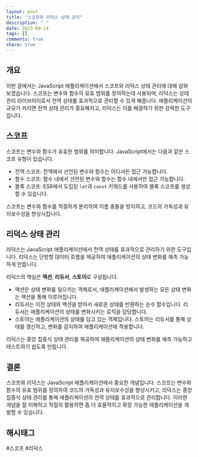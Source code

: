 ```yaml
---
layout: post
title: "스코프와 리덕스 상태 관리"
description: " "
date: 2023-09-14
tags: []
comments: true
share: true
---
```


## 개요

이번 글에서는 JavaScript 애플리케이션에서 스코프와 리덕스 상태 관리에 대해 살펴보겠습니다. 스코프는 변수와 함수의 유효 범위를 정의하는데 사용되며, 리덕스는 상태 관리 라이브러리로서 전역 상태를 효과적으로 관리할 수 있게 해줍니다. 애플리케이션의 규모가 커지면 전역 상태 관리가 중요해지고, 리덕스는 이를 해결하기 위한 강력한 도구입니다.

## 스코프

스코프는 변수와 함수가 유효한 범위를 의미합니다. JavaScript에서는 다음과 같은 스코프 유형이 있습니다.

- 전역 스코프: 전역에서 선언된 변수와 함수는 어디서든 접근 가능합니다.
- 함수 스코프: 함수 내에서 선언된 변수와 함수는 함수 내에서만 접근 가능합니다.
- 블록 스코프: ES6에서 도입된 `let`과 `const` 키워드를 사용하여 블록 스코프를 생성할 수 있습니다.

스코프는 변수와 함수를 적절하게 분리하여 이름 충돌을 방지하고, 코드의 가독성과 유지보수성을 향상시킵니다.

## 리덕스 상태 관리

리덕스는 JavaScript 애플리케이션에서 전역 상태를 효과적으로 관리하기 위한 도구입니다. 리덕스는 단방향 데이터 흐름을 제공하여 애플리케이션의 상태 변화를 예측 가능하게 만듭니다.

리덕스의 핵심은 **액션**, **리듀서**, **스토어**로 구성됩니다.

- 액션은 상태 변화를 일으키는 객체로서, 애플리케이션에서 발생하는 모든 상태 변화는 액션을 통해 이루어집니다.
- 리듀서는 이전 상태와 액션을 받아서 새로운 상태를 반환하는 순수 함수입니다. 리듀서는 애플리케이션의 상태를 변화시키는 로직을 담당합니다.
- 스토어는 애플리케이션의 상태를 담고 있는 객체입니다. 스토어는 리듀서를 통해 상태를 갱신하고, 변화를 감지하여 애플리케이션에 적용합니다.

리덕스는 중앙 집중식 상태 관리를 제공하여 애플리케이션의 상태 변화를 예측 가능하고 테스트하기 쉽도록 만듭니다.

## 결론

스코프와 리덕스는 JavaScript 애플리케이션에서 중요한 개념입니다. 스코프는 변수와 함수의 유효 범위를 정의하여 코드의 가독성과 유지보수성을 향상시키고, 리덕스는 중앙 집중식 상태 관리를 통해 애플리케이션의 전역 상태를 효과적으로 관리합니다. 이러한 개념을 잘 이해하고 적절히 활용하면 좀 더 효율적이고 확장 가능한 애플리케이션을 개발할 수 있습니다.

## 해시태그

#스코프 #리덕스